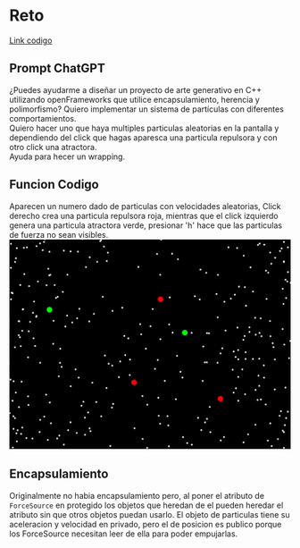 # Reto
[Link codigo](https://upbeduco-my.sharepoint.com/:f:/g/personal/lorenzo_perezs_upb_edu_co/Egi5vS4o-LdFjkWG4-TLU7cBE-bHy7eGaUV9wKvdl6cAZA?e=IaQgFB)  
## Prompt ChatGPT 
¿Puedes ayudarme a diseñar un proyecto de arte generativo en C++ utilizando openFrameworks que utilice encapsulamiento, herencia y polimorfismo? Quiero implementar un sistema de partículas con diferentes comportamientos.  
Quiero hacer uno que haya multiples particulas aleatorias en la pantalla y dependiendo del click que hagas aparesca una particula repulsora y con otro click una atractora.  
Ayuda para hecer un wrapping.  

## Funcion Codigo  
Aparecen un numero dado de particulas con velocidades aleatorias, Click derecho crea una particula repulsora roja, mientras que el click izquierdo genera una particula atractora verde, presionar 'h' hace que las particulas de fuerza no sean visibles.  
![alt text](image.png)

## Encapsulamiento
Originalmente no habia encapsulamiento pero, al poner el atributo de ``ForceSource`` en protegido los objetos que heredan de el pueden heredar el atributo sin que otros objetos puedan usarlo. El objeto de particulas tiene su aceleracion y velocidad en privado, pero el de posicion es publico porque los ForceSource necesitan leer de ella para poder empujarlas.
